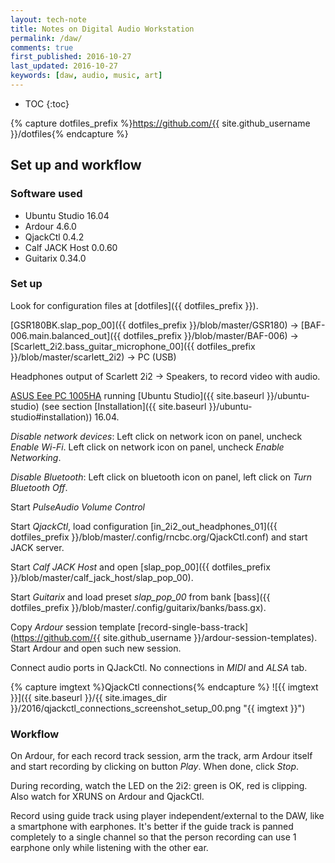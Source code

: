 ```yaml
---
layout: tech-note
title: Notes on Digital Audio Workstation
permalink: /daw/
comments: true
first_published: 2016-10-27
last_updated: 2016-10-27
keywords: [daw, audio, music, art]
---
```


* TOC
{:toc}

{% capture dotfiles_prefix %}https://github.com/{{ site.github_username }}/dotfiles{% endcapture %}

## Set up and workflow

### Software used

- Ubuntu Studio 16.04
- Ardour 4.6.0
- QjackCtl 0.4.2
- Calf JACK Host 0.0.60
- Guitarix 0.34.0

### Set up

Look for configuration files at [dotfiles]({{ dotfiles_prefix }}).

[GSR180BK.slap_pop_00]({{ dotfiles_prefix }}/blob/master/GSR180)
-> [BAF-006.main.balanced_out]({{ dotfiles_prefix }}/blob/master/BAF-006)
-> [Scarlett_2i2.bass_guitar_microphone_00]({{ dotfiles_prefix }}/blob/master/scarlett_2i2)
-> PC (USB)

Headphones output of Scarlett 2i2 -> Speakers, to record video with audio.

[ASUS Eee PC 1005HA](https://www.asus.com/Notebooks/Eee_PC_1005HA_Seashell/) running
[Ubuntu Studio]({{ site.baseurl }}/ubuntu-studio) (see section
[Installation]({{ site.baseurl }}/ubuntu-studio#installation)) 16.04.

*Disable network devices*: Left click on network icon on panel, uncheck *Enable
Wi-Fi*. Left click on network icon on panel, uncheck *Enable Networking*.

*Disable Bluetooth*: Left click on bluetooth icon on panel, left click on *Turn
Bluetooth Off*.

Start *PulseAudio Volume Control*

Start *QjackCtl*, load configuration
[in_2i2_out_headphones_01]({{ dotfiles_prefix }}/blob/master/.config/rncbc.org/QjackCtl.conf)
and start JACK server.

Start *Calf JACK Host* and open
[slap_pop_00]({{ dotfiles_prefix }}/blob/master/calf_jack_host/slap_pop_00).

Start *Guitarix* and load preset *slap_pop_00* from bank
[bass]({{ dotfiles_prefix }}/blob/master/.config/guitarix/banks/bass.gx).

Copy *Ardour* session template
[record-single-bass-track](https://github.com/{{ site.github_username }}/ardour-session-templates).
Start Ardour and open such new session.

Connect audio ports in QJackCtl. No connections in *MIDI* and *ALSA* tab.

{% capture imgtext %}QjackCtl connections{% endcapture %}
![{{ imgtext }}]({{ site.baseurl }}/{{ site.images_dir }}/2016/qjackctl_connections_screenshot_setup_00.png "{{ imgtext }}")

### Workflow

On Ardour, for each record track session, arm the track, arm Ardour itself and
start recording by clicking on button *Play*. When done, click *Stop*.

During recording, watch the LED on the 2i2: green is OK, red is clipping. Also
watch for XRUNS on Ardour and QjackCtl.

Record using guide track using player independent/external to the DAW, like a
smartphone with earphones. It's better if the guide track is panned completely
to a single channel so that the person recording can use 1 earphone only while
listening with the other ear.
